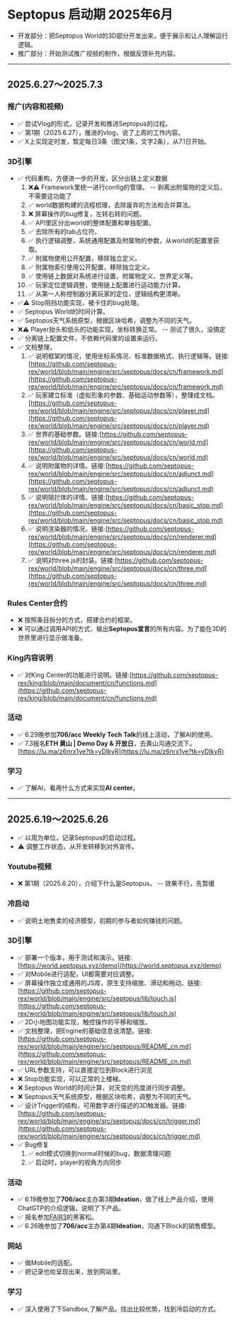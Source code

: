 # Septopus 启动期 2025年6月

* 开发部分：把Septopus World的3D部分开发出来，便于展示和让人理解运行逻辑。
* 推广部分：开始测试推广视频的制作，根据反馈补充内容。

------------------------------------------------------

## 2025.6.27～2025.7.3

### 推广(内容和视频)

* ✅ 尝试Vlog的形式，记录开发和推进Septopus的过程。
* ✅ 第1期（2025.6.27），推进的vlog，说了上周的工作内容。
* ✅ X上实现定时发，暂定每日3条（图文1条，文字2条），从7.1日开始。

### 3D引擎

* ✅ 代码重构，方便进一步的开发，区分出链上定义数据
    1. ❌⚠️ Framework里统一进行config的管理。  -- 剥离出附属物的定义后，不需要这功能了
    2. ✅ world数据构建的流程梳理，去除废弃的方法和合并算法。
    3. ❌ 屏幕操作的bug修复，左转右转的问题。
    4. ✅ API里区分出world的整体配置和单独配置。
    5. ✅ 去除所有的tab占位符。
    6. ✅ 执行逻辑调整，系统通用配置及附属物的参数，从world的配置里获取。
    7. ✅ 附属物使用公开配置，移除独立定义。
    8. ✅ 附属物索引使用公开配置，移除独立定义。
    9. ✅ 使用链上数据对系统进行设置，附属物定义、世界定义等。
    10. ✅ 玩家定位逻辑调整，使用链上配置进行运动能力计算。
    11. ✅ 从第一人称控制器分离玩家的定位，逻辑结构更清晰。
* ✅⚠️ Stop阻挡功能实现，被卡住的bug处理。
* ✅ Septopus World的时间计算。
* ✅ Septopus天气系统原型，根据区块哈希，调整为不同的天气。
* ❌⚠️ Player抬头和低头的功能实现，坐标转换正常。  -- 测试了很久，没搞定
* ✅ 分离链上配置文件，不依赖代码里的设置来运行。
* ✅ 文档整理，
    1. ✅ 说明框架的情况，使用坐标系情况、标准数据格式、执行逻辑等。链接:[https://github.com/septopus-rex/world/blob/main/engine/src/septopus/docs/cn/framework.md](https://github.com/septopus-rex/world/blob/main/engine/src/septopus/docs/cn/framework.md)
    2. ✅ 玩家建立标准（虚拟形象的参数、基础运动参数等），整理成文档。[https://github.com/septopus-rex/world/blob/main/engine/src/septopus/docs/cn/player.md](https://github.com/septopus-rex/world/blob/main/engine/src/septopus/docs/cn/player.md)
    3. ✅ 世界的基础参数。链接:[https://github.com/septopus-rex/world/blob/main/engine/src/septopus/docs/cn/world.md](https://github.com/septopus-rex/world/blob/main/engine/src/septopus/docs/cn/world.md)
    4. ✅ 说明附属物的详情。链接:[https://github.com/septopus-rex/world/blob/main/engine/src/septopus/docs/cn/adjunct.md](https://github.com/septopus-rex/world/blob/main/engine/src/septopus/docs/cn/adjunct.md)
    5. ✅ 说明阻拦体的详情。链接:[https://github.com/septopus-rex/world/blob/main/engine/src/septopus/docs/cn/basic_stop.md](https://github.com/septopus-rex/world/blob/main/engine/src/septopus/docs/cn/basic_stop.md)
    6. ✅ 说明渲染器的情况。链接:[https://github.com/septopus-rex/world/blob/main/engine/src/septopus/docs/cn/renderer.md](https://github.com/septopus-rex/world/blob/main/engine/src/septopus/docs/cn/renderer.md)
    7. ✅ 说明对three.js的封装。链接:[https://github.com/septopus-rex/world/blob/main/engine/src/septopus/docs/cn/three.md](https://github.com/septopus-rex/world/blob/main/engine/src/septopus/docs/cn/three.md)

### Rules Center合约

* ❌ 按照条目拆分的方式，搭建合约的框架。
* ❌ 可以通过调用API的方式，输出**Septopus宣言**的所有内容。为了能在3D的世界里进行显示做准备。

### King内容说明

* ✅ 对King Center的功能进行说明。链接:[https://github.com/septopus-rex/king/blob/main/document/cn/functions.md](https://github.com/septopus-rex/king/blob/main/document/cn/functions.md)

### 活动

* ✅ 6.29晚参加**706/acc Weekly Tech Talk**的线上活动，了解AI的使用。
* ✅ 7.3报名**ETH 黄山 | Demo Day & 开放日**，去黄山沟通交流下。[https://lu.ma/z6nrx1ye?tk=yDIkyR](https://lu.ma/z6nrx1ye?tk=yDIkyR)

### 学习

* ✅ 了解AI，看用什么方式来实现**AI center**。

------------------------------------------------------

## 2025.6.19～2025.6.26

* ✅ 以周为单位，记录Septopus的启动过程。
* ⚠️ 调整工作状态，从开发转移到对外宣传。

### Youtube视频

* ❌ 第1期（2025.6.20），介绍下什么是Septopus。 -- 效果不行，先暂缓

### 冷启动

* ✅ 说明土地售卖的经济模型，初期的参与者如何赚钱的问题。

### 3D引擎

* ✅ 部署一个版本，用于测试和演示。链接:[https://world.septopus.xyz/demo](https://world.septopus.xyz/demo)
* ✅ 对Mobile进行适配，UI都需要对应调整。
* ✅ 屏幕操作独立成通用的JS库，原生支持缩放、滑动和拖动。链接:[https://github.com/septopus-rex/world/blob/main/engine/src/septopus/lib/touch.js](https://github.com/septopus-rex/world/blob/main/engine/src/septopus/lib/touch.js)
* ✅ 2D小地图功能实现，触控操作的平移和缩放。
* ✅ 文档整理，把Engine的基础信息说清楚。链接:[https://github.com/septopus-rex/world/blob/main/engine/src/septopus/README_cn.md](https://github.com/septopus-rex/world/blob/main/engine/src/septopus/README_cn.md)
* ✅ URL参数支持，可以直接定位到Block进行浏览
* ❌ Stop功能实现，可以正常的上楼梯。
* ❌ Septopus World的时间计算，对天空的亮度进行同步调整。
* ❌ Septopus天气系统原型，根据区块哈希，调整为不同的天气。
* ✅ 设计Trigger的结构，可用数字进行描述的3D触发器。链接:[https://github.com/septopus-rex/world/blob/main/engine/src/septopus/docs/cn/trigger.md](https://github.com/septopus-rex/world/blob/main/engine/src/septopus/docs/cn/trigger.md)
* ✅ Bug修复
    1. ✅ edit模式切换到normal时候的bug，数据清理问题
    2. ✅ 启动时，player的视角方向同步

### 活动

* ✅ 6.19晚参加了**706/acc**主办第3期**Ideation**，做了线上产品介绍，使用ChatGTP的介绍逻辑，说明了下产品。
* ✅ 报名参加[FAIR3](https://mp.weixin.qq.com/s/Y30gXokTbNCPRtqTxoopSw)的黑客松。
* ✅ 6.26晚参加了**706/acc**主办第4期**Ideation**，沟通下Block的销售模型。

### 网站

* ✅ 做Mobile的适配。
* ✅ 把记录也给呈现出来，放到网站里。

### 学习

* ✅ 深入使用了下Sandbox,了解产品。找出比较优势，找到冷启动的方式。